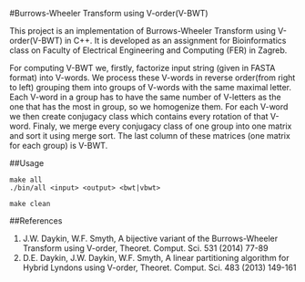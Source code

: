 #Burrows-Wheeler Transform using V-order(V-BWT)

This project is an implementation of Burrows-Wheeler Transform using V-order(V-BWT) in C++. It is developed as an assignment for Bioinformatics class on Faculty of Electrical Engineering and Computing (FER) in Zagreb.

For computing V-BWT we, firstly, factorize input string (given in FASTA format) into V-words. We process these V-words in reverse order(from right to left) grouping them into groups of V-words with the same maximal letter. Each V-word in a group has to have the same number of V-letters as the one that has the most in group, so we homogenize them. For each V-word we then create conjugacy class which contains every rotation of that V-word. Finaly, we merge every conjugacy class of one group into one matrix and sort it using merge sort. The last column of these matrices (one matrix for each group) is V-BWT.

##Usage
```
make all
./bin/all <input> <output> <bwt|vbwt>

make clean
```

##References
1. J.W. Daykin, W.F. Smyth, A bijective variant of the Burrows-Wheeler Transform using V-order, Theoret. Comput. Sci. 531 (2014) 77-89
2. D.E. Daykin, J.W. Daykin, W.F. Smyth, A linear partitioning algorithm for Hybrid Lyndons using V-order, Theoret. Comput. Sci. 483 (2013) 149-161
